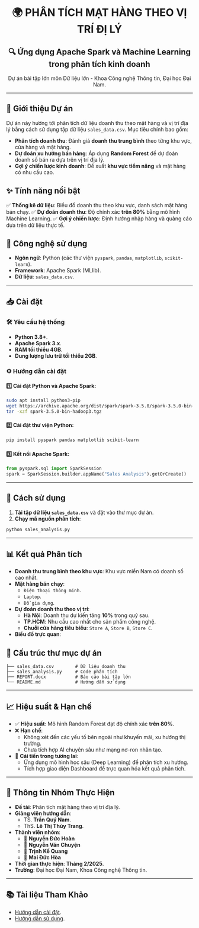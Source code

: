 <div align="center">
  <h1>🌍 PHÂN TÍCH MẠT HÀNG THEO VỊ TRÍ ĐỊ LÝ</h1>
</div>

<h2 align="center">🔍 Ứng dụng Apache Spark và Machine Learning trong phân tích kinh doanh</h2>
<p align="center">Dự án bài tập lớn môn Dữ liệu lớn - Khoa Công nghệ Thông tin, Đại học Đại Nam.</p>

---

## 🏢 Giới thiệu Dự án
Dự án này hướng tới phân tích dữ liệu doanh thu theo mặt hàng và vị trí địa lý bằng cách sử dụng tập dữ liệu `sales_data.csv`. Mục tiêu chính bao gồm:

- **Phân tích doanh thu**: Đánh giá **doanh thu trung bình** theo từng khu vực, cửa hàng và mặt hàng.
- **Dự đoán xu hướng bán hàng**: Áp dụng **Random Forest** để dự đoán doanh số bán ra dựa trên vị trí địa lý.
- **Gợi ý chiến lược kinh doanh**: Đề xuất **khu vực tiềm năng** và mặt hàng có nhu cầu cao.

## ✨ Tính năng nổi bật
✅ **Thống kê dữ liệu**: Biểu đồ doanh thu theo khu vực, danh sách mặt hàng bán chạy.
✅ **Dự đoán doanh thu**: Độ chính xác **trên 80%** bằng mô hình Machine Learning.
✅ **Gợi ý chiến lược**: Định hướng nhập hàng và quảng cáo dựa trên dữ liệu thực tế.

## 🔧 Công nghệ sử dụng
- **Ngôn ngữ**: Python (các thư viện `pyspark`, `pandas`, `matplotlib`, `scikit-learn`).
- **Framework**: Apache Spark (MLlib).
- **Dữ liệu**: `sales_data.csv`.

---

## 📥 Cài đặt

### 🛠️ Yêu cầu hệ thống
- **Python 3.8+**.
- **Apache Spark 3.x**.
- **RAM tối thiểu 4GB**.
- **Dung lượng lưu trữ tối thiểu 2GB**.

### ⚙️ Hướng dẫn cài đặt
#### 1️⃣ Cài đặt Python và Apache Spark:
```bash
sudo apt install python3-pip
wget https://archive.apache.org/dist/spark/spark-3.5.0/spark-3.5.0-bin-hadoop3.tgz
tar -xzf spark-3.5.0-bin-hadoop3.tgz
```
#### 2️⃣ Cài đặt thư viện Python:
```bash
pip install pyspark pandas matplotlib scikit-learn
```
#### 3️⃣ Kết nối Apache Spark:
```python
from pyspark.sql import SparkSession
spark = SparkSession.builder.appName("Sales Analysis").getOrCreate()
```

---

## 🚀 Cách sử dụng
1. **Tải tập dữ liệu `sales_data.csv`** và đặt vào thư mục dự án.
2. **Chạy mã nguồn phân tích**:
```python
python sales_analysis.py
```

---

## 📊 Kết quả Phân tích
- **Doanh thu trung bình theo khu vực**: Khu vực miền Nam có doanh số cao nhất.
- **Mặt hàng bán chạy**:
  - `Điện thoại thông minh`.
  - `Laptop`.
  - `Đồ gia dụng`.
- **Dự đoán doanh thu theo vị trí**:
  - **Hà Nội**: Doanh thu dự kiến tăng **10%** trong quý sau.
  - **TP.HCM**: Nhu cầu cao nhất cho sản phẩm công nghệ.
  - **Chuỗi cửa hàng tiêu biểu**: `Store A`, `Store B`, `Store C`.
- **Biểu đồ trực quan**:
## 📂 Cấu trúc thư mục dự án
```
├── sales_data.csv        # Dữ liệu doanh thu
├── sales_analysis.py     # Code phân tích          
├── REPORT.docx           # Báo cáo bài tập lớn
└── README.md             # Hướng dẫn sử dụng
```

---

## 📈 Hiệu suất & Hạn chế
- ✅ **Hiệu suất**: Mô hình Random Forest đạt độ chính xác **trên 80%**.
- ❌ **Hạn chế**:
  - Không xét đến các yếu tố bên ngoài như khuyến mãi, xu hướng thị trường.
  - Chưa tích hợp AI chuyên sâu như mạng nơ-ron nhân tạo.
- 🔄 **Cải tiến trong tương lai**:
  - Ứng dụng mô hình học sâu (Deep Learning) để phân tích xu hướng.
  - Tích hợp giao diện Dashboard để trực quan hóa kết quả phân tích.

---

## 📝 Thông tin Nhóm Thực Hiện
- **Đề tài**: Phân tích mặt hàng theo vị trí địa lý.
- **Giảng viên hướng dẫn**:
  - TS. **Trần Quý Nam**.
  - ThS. **Lê Thị Thùy Trang**.
- **Thành viên nhóm**:
  - 🏅 **Nguyễn Đức Hoàn** 
  - 🏅 **Nguyễn Văn Chuyện** 
  - 🏅 **Trịnh Kế Quang** 
  - 🏅 **Mai Đức Hòa** 
- **Thời gian thực hiện**: **Tháng 2/2025**.
- **Trường**: Đại học Đại Nam, Khoa Công nghệ Thông tin.

---

## 📚 Tài liệu Tham Khảo
- [Hướng dẫn cài đặt](#cài-đặt).
- [Hướng dẫn sử dụng](#sử-dụng).

